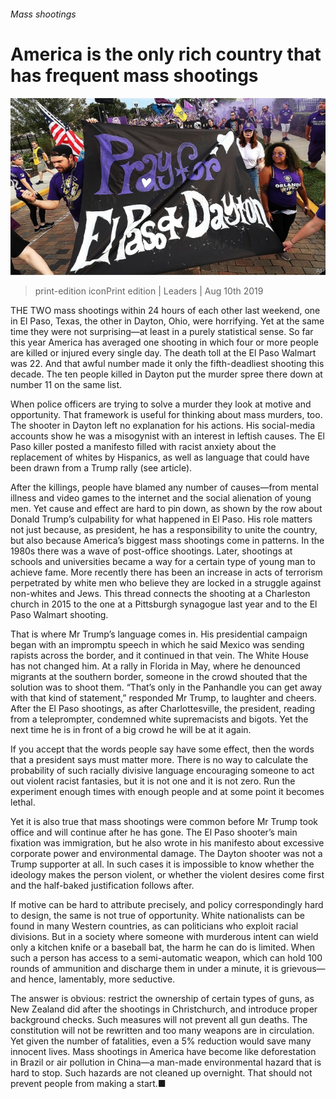 ###### Mass shootings

# America is the only rich country that has frequent mass shootings 

![image](images/20190810_LDP002_0.jpg) 

> print-edition iconPrint edition | Leaders | Aug 10th 2019 

THE TWO mass shootings within 24 hours of each other last weekend, one in El Paso, Texas, the other in Dayton, Ohio, were horrifying. Yet at the same time they were not surprising—at least in a purely statistical sense. So far this year America has averaged one shooting in which four or more people are killed or injured every single day. The death toll at the El Paso Walmart was 22. And that awful number made it only the fifth-deadliest shooting this decade. The ten people killed in Dayton put the murder spree there down at number 11 on the same list. 

When police officers are trying to solve a murder they look at motive and opportunity. That framework is useful for thinking about mass murders, too. The shooter in Dayton left no explanation for his actions. His social-media accounts show he was a misogynist with an interest in leftish causes. The El Paso killer posted a manifesto filled with racist anxiety about the replacement of whites by Hispanics, as well as language that could have been drawn from a Trump rally (see article). 

After the killings, people have blamed any number of causes—from mental illness and video games to the internet and the social alienation of young men. Yet cause and effect are hard to pin down, as shown by the row about Donald Trump’s culpability for what happened in El Paso. His role matters not just because, as president, he has a responsibility to unite the country, but also because America’s biggest mass shootings come in patterns. In the 1980s there was a wave of post-office shootings. Later, shootings at schools and universities became a way for a certain type of young man to achieve fame. More recently there has been an increase in acts of terrorism perpetrated by white men who believe they are locked in a struggle against non-whites and Jews. This thread connects the shooting at a Charleston church in 2015 to the one at a Pittsburgh synagogue last year and to the El Paso Walmart shooting. 

That is where Mr Trump’s language comes in. His presidential campaign began with an impromptu speech in which he said Mexico was sending rapists across the border, and it continued in that vein. The White House has not changed him. At a rally in Florida in May, where he denounced migrants at the southern border, someone in the crowd shouted that the solution was to shoot them. “That’s only in the Panhandle you can get away with that kind of statement,” responded Mr Trump, to laughter and cheers. After the El Paso shootings, as after Charlottesville, the president, reading from a teleprompter, condemned white supremacists and bigots. Yet the next time he is in front of a big crowd he will be at it again. 

If you accept that the words people say have some effect, then the words that a president says must matter more. There is no way to calculate the probability of such racially divisive language encouraging someone to act out violent racist fantasies, but it is not one and it is not zero. Run the experiment enough times with enough people and at some point it becomes lethal. 

Yet it is also true that mass shootings were common before Mr Trump took office and will continue after he has gone. The El Paso shooter’s main fixation was immigration, but he also wrote in his manifesto about excessive corporate power and environmental damage. The Dayton shooter was not a Trump supporter at all. In such cases it is impossible to know whether the ideology makes the person violent, or whether the violent desires come first and the half-baked justification follows after. 

If motive can be hard to attribute precisely, and policy correspondingly hard to design, the same is not true of opportunity. White nationalists can be found in many Western countries, as can politicians who exploit racial divisions. But in a society where someone with murderous intent can wield only a kitchen knife or a baseball bat, the harm he can do is limited. When such a person has access to a semi-automatic weapon, which can hold 100 rounds of ammunition and discharge them in under a minute, it is grievous—and hence, lamentably, more seductive. 

The answer is obvious: restrict the ownership of certain types of guns, as New Zealand did after the shootings in Christchurch, and introduce proper background checks. Such measures will not prevent all gun deaths. The constitution will not be rewritten and too many weapons are in circulation. Yet given the number of fatalities, even a 5% reduction would save many innocent lives. Mass shootings in America have become like deforestation in Brazil or air pollution in China—a man-made environmental hazard that is hard to stop. Such hazards are not cleaned up overnight. That should not prevent people from making a start.■ 

